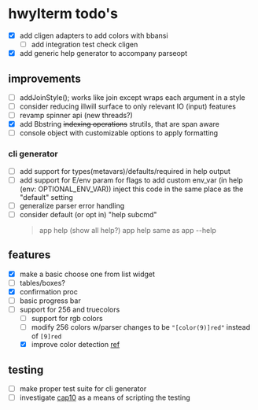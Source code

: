 # hwylterm todo's

- [x] add cligen adapters to add colors with bbansi
  - [ ] add integration test check cligen
- [x] add generic help generator to accompany parseopt

## improvements

- [ ] addJoinStyle(); works like join except wraps each argument in a style
- [ ] consider reducing illwill surface to only relevant IO (input) features
- [ ] revamp spinner api (new  threads?)
- [x] add Bbstring ~~indexing operations~~ strutils, that are span aware
- [ ] console object with customizable options to apply formatting

### cli generator

- [ ] add support for types(metavars)/defaults/required in help output
- [ ] add support for E/env param for flags to add custom env_var (in help (env: OPTIONAL_ENV_VAR))
      inject this code in the same place as the "default" setting
- [ ] generalize parser error handling
- [ ] consider default (or opt in) "help subcmd"
  > app help (show all help?)
  > app help <subcmd> same as app <subcmd> --help

## features

- [x] make a basic choose one from list widget
- [ ] tables/boxes?
- [x] confirmation proc
- [ ] basic progress bar
- [ ] support for 256 and truecolors
  - [ ] support for rgb colors
  - [ ] modify 256 colors w/parser changes to be `"[color(9)]red"` instead of `[9]red`
  - [x] improve color detection [ref](https://github.com/Textualize/rich/blob/4101991898ee7a09fe1706daca24af5e1e054862/rich/console.py#L791)

## testing

- [ ] make proper test suite for cli generator
- [ ] investigate [cap10](https://github.com/crashappsec/cap10) as a means of scripting the testing

<!-- generated with <3 by daylinmorgan/todo -->
